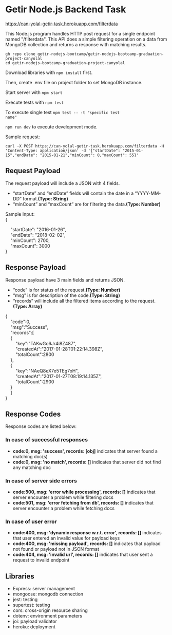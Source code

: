 # Getir Node.js Backend Task

https://can-yolal-getir-task.herokuapp.com/filterdata

This Node.js program handles HTTP post request for a single endpoint named "/filterdata". This API does a simple filtering operation on a data from MongoDB collection and returns a response with matching results.

```
gh repo clone getir-nodejs-bootcamp/getir-nodejs-bootcamp-graduation-project-canyolal
cd getir-nodejs-bootcamp-graduation-project-canyolal
```

Download libraries with <code>npm install</code> first.

Then, create .env file on project folder to set MongoDB instance.

Start server with <code>npm start</code>

Execute tests with <code>npm test</code>

To execute single test <code>npm test -- -t "specific test name"</code>

<code>npm run dev</code> to execute development mode.

Sample request:

```
curl -X POST https://can-yolal-getir-task.herokuapp.com/filterdata -H 'Content-Type: application/json' -d '{"startDate": "2015-01-15","endDate": "2015-01-21","minCount": 0,"maxCount": 55}'
```

## <b>Request Payload</b>

The request payload will include a JSON with 4 fields.

- “startDate” and “endDate” fields will contain the date in a “YYYY-MM-DD” format.<b>(Type: String)</b>
- “minCount” and “maxCount” are for filtering the data.<b>(Type: Number)</b>

Sample Input:\
{

&nbsp;&nbsp;&nbsp;&nbsp;"startDate": "2016-01-26", \
&nbsp;&nbsp;&nbsp;&nbsp;"endDate": "2018-02-02",\
&nbsp;&nbsp;&nbsp;&nbsp;"minCount": 2700,\
&nbsp;&nbsp;&nbsp;&nbsp;"maxCount": 3000\
}

## <b>Response Payload</b>

Response payload have 3 main fields and returns JSON.

- “code” is for status of the request.<b>(Type: Number)</b>
- “msg” is for description of the code.<b>(Type: String)</b>
- “records” will include all the filtered items according to the request.<b>(Type: Array)</b>

{\
&nbsp;&nbsp;&nbsp;&nbsp;"code":0,\
&nbsp;&nbsp;&nbsp;&nbsp;"msg":"Success",\
&nbsp;&nbsp;&nbsp;&nbsp;"records":[\
&nbsp;&nbsp;&nbsp;&nbsp;{\
&nbsp;&nbsp;&nbsp;&nbsp;&nbsp;&nbsp;&nbsp;&nbsp;"key":"TAKwGc6Jr4i8Z487",\
&nbsp;&nbsp;&nbsp;&nbsp;&nbsp;&nbsp;&nbsp;&nbsp;"createdAt":"2017-01-28T01:22:14.398Z",\
&nbsp;&nbsp;&nbsp;&nbsp;&nbsp;&nbsp;&nbsp;&nbsp;"totalCount":2800\
&nbsp;&nbsp;&nbsp;&nbsp;},\
&nbsp;&nbsp;&nbsp;&nbsp;{\
&nbsp;&nbsp;&nbsp;&nbsp;&nbsp;&nbsp;&nbsp;&nbsp;"key":"NAeQ8eX7e5TEg7oH",\
&nbsp;&nbsp;&nbsp;&nbsp;&nbsp;&nbsp;&nbsp;&nbsp;"createdAt":"2017-01-27T08:19:14.135Z",\
&nbsp;&nbsp;&nbsp;&nbsp;&nbsp;&nbsp;&nbsp;&nbsp;"totalCount":2900\
&nbsp;&nbsp;&nbsp;&nbsp;}\
&nbsp;&nbsp;&nbsp;&nbsp;]\
}

## <b>Response Codes</b>

Response codes are listed below:

### In case of successful responses

- <b>code:0, msg: 'success', records: [obj]</b> indicates that server found a matching doc(s)
- <b>code:0, msg: 'no match', records: []</b> indicates that server did not find any matching doc

### In case of server side errors

- <b>code:500, msg: 'error while processing', records: []</b> indicates that server encounter a problem while filtering docs
- <b>code:501, msg: 'error fetching from db', records: []</b> indicates that server encounter a problem while fetching docs

### In case of user error

- <b>code:400, msg: 'dynamic response w.r.t. error', records: []</b> indicates that user entered an invalid value for payload keys
- <b>code:400, msg: 'missing payload', records: []</b> indicates that payload not found or payload not in JSON format
- <b>code:404, msg: 'invalid url', records: []</b> indicates that user sent a request to invalid endpoint

## <b>Libraries</b>

- Express: server management
- mongoose: mongodb connection
- jest: testing
- supertest: testing
- cors: cross-origin resource sharing
- dotenv: environment parameters
- joi: payload validator
- heroku: deployment
